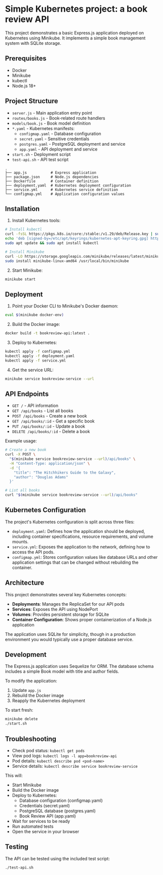 # Simple Kubernetes project: a book review API

This project demonstrates a basic Express.js application deployed
on Kubernetes using Minikube. It implements a simple book management system with SQLite storage.

## Prerequisites

- Docker
- Minikube
- kubectl
- Node.js 18+

## Project Structure

- `server.js` - Main application entry point
- `routes/books.js` - Book-related route handlers
- `models/book.js` - Book model definition
- `*.yaml` - Kubernetes manifests:
  - `configmap.yaml` - Database configuration
  - `secret.yaml` - Sensitive credentials
  - `postgres.yaml` - PostgreSQL deployment and service
  - `app.yaml` - API deployment and service
- `start.sh` - Deployment script
- `test-api.sh` - API test script

```
.
├── app.js           # Express application
├── package.json     # Node.js dependencies
├── Dockerfile       # Container definition
├── deployment.yaml  # Kubernetes deployment configuration
├── service.yml      # Kubernetes service definition
└── configmap.yml    # Application configuration values
```

## Installation

1. Install Kubernetes tools:
```bash
# Install kubectl
curl -fsSL https://pkgs.k8s.io/core:/stable:/v1.29/deb/Release.key | sudo gpg --dearmor -o /etc/apt/keyrings/kubernetes-apt-keyring.gpg
echo 'deb [signed-by=/etc/apt/keyrings/kubernetes-apt-keyring.gpg] https://pkgs.k8s.io/core:/stable:/v1.29/deb/ /' | sudo tee /etc/apt/sources.list.d/kubernetes.list
sudo apt update && sudo apt install kubectl

# Install Minikube
curl -LO https://storage.googleapis.com/minikube/releases/latest/minikube-linux-amd64
sudo install minikube-linux-amd64 /usr/local/bin/minikube
```

2. Start Minikube:
```bash
minikube start
```

## Deployment

1. Point your Docker CLI to Minikube's Docker daemon:
```bash
eval $(minikube docker-env)
```

2. Build the Docker image:
```bash
docker build -t bookreview-api:latest .
```

3. Deploy to Kubernetes:
```bash
kubectl apply -f configmap.yml
kubectl apply -f deployment.yaml
kubectl apply -f service.yml
```

4. Get the service URL:
```bash
minikube service bookreview-service --url
```

## API Endpoints

- `GET /` - API information
- `GET /api/books` - List all books
- `POST /api/books` - Create a new book
- `GET /api/books/:id` - Get a specific book
- `PUT /api/books/:id` - Update a book
- `DELETE /api/books/:id` - Delete a book

Example usage:
```bash
# Create a new book
curl -X POST \
  "$(minikube service bookreview-service --url)/api/books" \
  -H "Content-Type: application/json" \
  -d '{
    "title": "The Hitchhikers Guide to the Galaxy",
    "author": "Douglas Adams"
  }'

# List all books
curl "$(minikube service bookreview-service --url)/api/books"
```

## Kubernetes Configuration

The project's Kubernetes configuration is split across three files:

- `deployment.yaml`: Defines how the application should be deployed, including container specifications, resource requirements, and volume mounts.
- `service.yml`: Exposes the application to the network, defining how to access the API pods.
- `configmap.yml`: Stores configuration values like database URLs and other application settings that can be changed without rebuilding the container.

## Architecture

This project demonstrates several key Kubernetes concepts:
- **Deployments**: Manages the ReplicaSet for our API pods
- **Services**: Exposes the API using NodePort
- **Volumes**: Provides persistent storage for SQLite
- **Container Configuration**: Shows proper containerization of a Node.js application

The application uses SQLite for simplicity, though in a production environment you would typically use a proper database service.

## Development

The Express.js application uses Sequelize for ORM. The database schema includes a simple Book model with title and author fields.

To modify the application:
1. Update `app.js`
2. Rebuild the Docker image
3. Reapply the Kubernetes deployment

To start fresh:
```bash
minikube delete
./start.sh
```

## Troubleshooting

- Check pod status: `kubectl get pods`
- View pod logs: `kubectl logs -l app=bookreview-api`
- Pod details: `kubectl describe pod <pod-name>`
- Service details: `kubectl describe service bookreview-service`

This will:
- Start Minikube
- Build the Docker image
- Deploy to Kubernetes:
  - Database configuration (configmap.yaml)
  - Credentials (secret.yaml)
  - PostgreSQL database (postgres.yaml)
  - Book Review API (app.yaml)
- Wait for services to be ready
- Run automated tests
- Open the service in your browser

## Testing

The API can be tested using the included test script:

```bash
./test-api.sh
```

